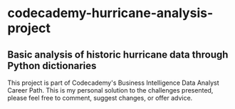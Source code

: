 # codecademy-hurricane-analysis-project
Basic analysis of historic hurricane data through Python dictionaries
-----------------------------------------------------------------------------------------
This project is part of Codecademy's Business Intelligence Data Analyst Career Path.
This is my personal solution to the challenges presented, please feel free to comment, suggest changes, or offer advice.
